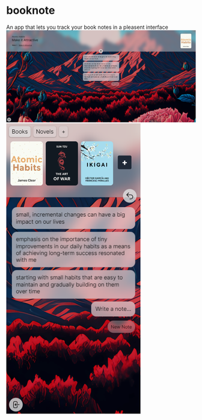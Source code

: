 # booknote
An app that lets you track your book notes in a pleasent interface 
<img src='./demo/main.png'>
<img src='./demo/mobile.png'>
